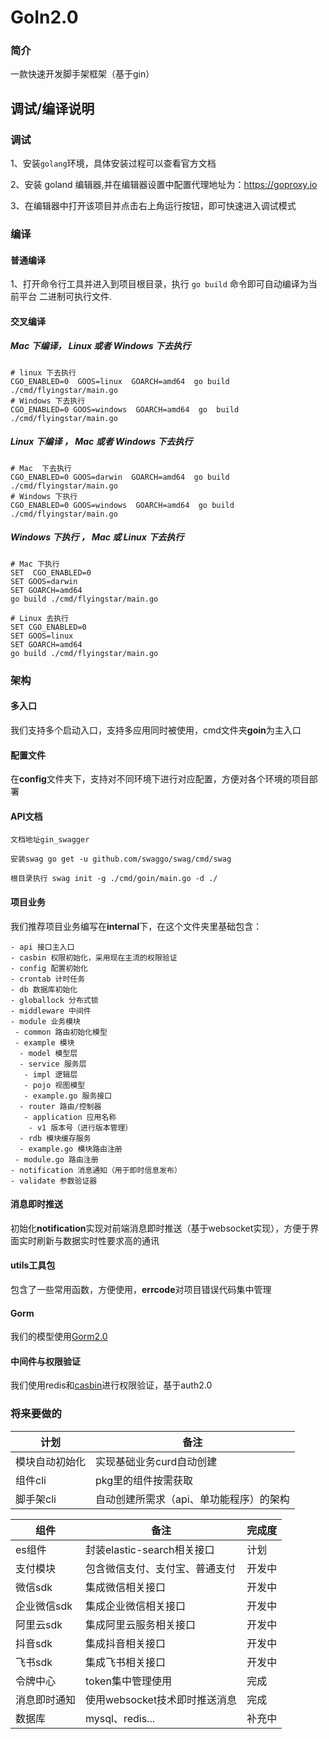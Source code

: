 # GoIn2.0

### 简介
一款快速开发脚手架框架（基于gin）

## 调试/编译说明

### 调试

1、安装`golang`环境，具体安装过程可以查看官方文档

2、安装 goland 编辑器,并在编辑器设置中配置代理地址为：https://goproxy.io

3、在编辑器中打开该项目并点击右上角运行按钮，即可快速进入调试模式

### 编译

#### 普通编译

1、打开命令行工具并进入到项目根目录，执行 `go build` 命令即可自动编译为当前平台 二进制可执行文件.

#### 交叉编译

##### Mac 下编译， Linux 或者 Windows 下去执行

```
# linux 下去执行
CGO_ENABLED=0  GOOS=linux  GOARCH=amd64  go build ./cmd/flyingstar/main.go
# Windows 下去执行
CGO_ENABLED=0 GOOS=windows  GOARCH=amd64  go  build  ./cmd/flyingstar/main.go
```

##### Linux 下编译 ， Mac 或者 Windows 下去执行

```
# Mac  下去执行
CGO_ENABLED=0 GOOS=darwin  GOARCH=amd64  go build ./cmd/flyingstar/main.go
# Windows 下执行
CGO_ENABLED=0 GOOS=windows  GOARCH=amd64  go build ./cmd/flyingstar/main.go

```

##### Windows 下执行 ， Mac 或 Linux 下去执行

```
# Mac 下执行
SET  CGO_ENABLED=0
SET GOOS=darwin
SET GOARCH=amd64
go build ./cmd/flyingstar/main.go

# Linux 去执行
SET CGO_ENABLED=0
SET GOOS=linux
SET GOARCH=amd64
go build ./cmd/flyingstar/main.go

```

### 架构
#### 多入口

我们支持多个启动入口，支持多应用同时被使用，cmd文件夹**goin**为主入口

#### 配置文件

在**config**文件夹下，支持对不同环境下进行对应配置，方便对各个环境的项目部署

#### API文档

```
文档地址gin_swagger

安装swag go get -u github.com/swaggo/swag/cmd/swag

根目录执行 swag init -g ./cmd/goin/main.go -d ./
```

#### 项目业务

我们推荐项目业务编写在**internal**下，在这个文件夹里基础包含：

```
- api 接口主入口
- casbin 权限初始化，采用现在主流的权限验证
- config 配置初始化
- crontab 计时任务
- db 数据库初始化
- globallock 分布式锁
- middleware 中间件
- module 业务模块
 - common 路由初始化模型
 - example 模块
  - model 模型层
  - service 服务层
   - impl 逻辑层
   - pojo 视图模型
   - example.go 服务接口
  - router 路由/控制器
   - application 应用名称
    - v1 版本号（进行版本管理）
  - rdb 模块缓存服务
  - example.go 模块路由注册
 - module.go 路由注册
- notification 消息通知（用于即时信息发布）
- validate 参数验证器
```

#### 消息即时推送

初始化**notification**实现对前端消息即时推送（基于websocket实现），方便于界面实时刷新与数据实时性要求高的通讯

#### utils工具包

包含了一些常用函数，方便使用，**errcode**对项目错误代码集中管理

#### Gorm

我们的模型使用[Gorm2.0](https://gorm.io/zh_CN/docs/index.html)

#### 中间件与权限验证

我们使用redis和[casbin](https://casbin.org/docs/zh-CN/get-started)进行权限验证，基于auth2.0

### 将来要做的

计划 | 备注
---|---
模块自动初始化 | 实现基础业务curd自动创建
组件cli | pkg里的组件按需获取
脚手架cli | 自动创建所需求（api、单功能程序）的架构

组件 | 备注 | 完成度
---|---|---
es组件 | 封装elastic-search相关接口 | 计划
支付模块 | 包含微信支付、支付宝、普通支付 | 开发中
微信sdk | 集成微信相关接口 | 开发中
企业微信sdk | 集成企业微信相关接口 | 开发中
阿里云sdk | 集成阿里云服务相关接口 | 开发中
抖音sdk | 集成抖音相关接口 | 开发中
飞书sdk | 集成飞书相关接口 | 开发中
令牌中心 | token集中管理使用 | 完成
消息即时通知 | 使用websocket技术即时推送消息 | 完成
数据库 | mysql、redis... | 补充中